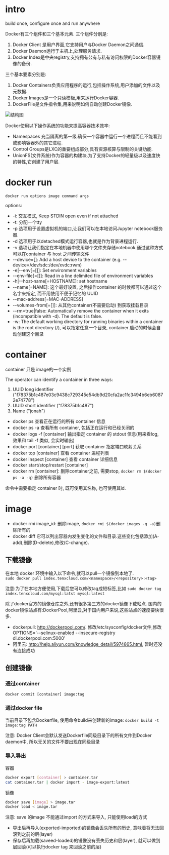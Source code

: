# intro
build once, configure once and run anywhere

Docker有三个组件和三个基本元素.
三个组件分别是:

1. Docker Client 是用户界面,它支持用户与Docker Daemon之间通信.
1. Docker Daemon运行于主机上,处理服务请求.
1. Docker Index是中央registry,支持拥有公有与私有访问权限的Docker容器镜像的备份.

三个基本要素分别是:

1. Docker Containers负责应用程序的运行,包括操作系统,用户添加的文件以及元数据.
1. Docker Images是一个只读模板,用来运行Docker容器.
1. DockerFile是文件指令集,用来说明如何自动创建Docker镜像.

![结构图](http://dockerone.com/uploads/article/20141229/b28a5a6c1709746deb0aa2530be49af1.png)

Docker使用以下操作系统的功能来提高容器技术效率:

- Namespaces 充当隔离的第一级.确保一个容器中运行一个进程而且不能看到或影响容器外的其它进程.
- Control Groups是LXC的重要组成部分,具有资源核算与限制的关键功能.
- UnionFS(文件系统)作为容器的构建块.为了支持Docker的轻量级以及速度快的特性,它创建了用户层.

# docker run
`docker run options image command args`

options:

- -i: 交互模式, Keep STDIN open even if not attached
- -t: 分配一个tty
- -p 选项用于设置虚拟机的端口,让我们可以在本地访问Jupyter notebook服务器.
- -d 选项用于以detached模式运行容器,也就是作为背景进程运行.
- -v 选项让我们指定在本地机器中使用哪个文件夹存储notebook.通过这种方式可以在container 与 host 之间传输文件
- --device=[]: Add a host device to the container (e.g. --device=/dev/sdc:/dev/xvdc:rwm)
- -e|--env[=[]]: Set environment variables
- --env-file[=[]]: Read in a line delimited file of environment variables
- -h|--host‐name[=HOSTNAME]: set hostname
- --name[=NAME]: 这个最好设置, 之后操作container 的时候都可以通过这个名字来指定, 而不用使用不便于记忆的 UUID
- --mac-address[=MAC-ADDRESS]
- --volumes-from[=[]]: 从其他container(不需要启动) 到获取挂载目录
- --rm=true|false: Automatically remove the container when it exits (incompatible with -d). The default is false.
- -w:  The default working directory for running binaries within a container is the root directory (/), 可以指定任意一个目录, container 启动的时候会自动创建这个目录

# container
container 只是 image的一个实例

The operator can identify a container in three ways:

1. UUID long identifier ("f78375b1c487e03c9438c729345e54db9d20cfa2ac1fc3494b6eb60872e74778")
1. UUID short identifier ("f78375b1c487")
1. Name ("jonah")

- docker ps 查看正在运行的所有 container 信息	
- docker ps -a 查看所有 container, 包括正在运行和已经关闭的	
- docker logs -f [container] 输出指定 container 的 stdout 信息(用来看log, 效果和 tail -f 类似, 会实时输出)
- docker port [container] [port] 获取 container 指定端口映射关系	
- docker top [container] 查看 container 进程列表
- docker inspect [container] 查看 container 详细信息	
- docker start/stop/restart [container]
- docker rm [container]: 删除container之前, 需要stop, `docker rm $(docker ps -a -q)` 删除所有容器

命令中需要指定 container 时, 既可使用其名称, 也可使用其id.

# image
- docker rmi image_id: 删除image, `docker rmi $(docker images -q -a)`删除所有的
- docker diff 它可以列出容器内发生变化的文件和目录.这些变化包括添加(A-add),删除(D-delete),修改(C-change).

## 下载镜像
在本地 docker 环境中输入以下命令,就可以pull一个镜像到本地了.                    
`sudo docker pull index.tenxcloud.com/<namespace>/<repository>:<tag>`

注意:为了在本地方便使用,下载后您可以修改tag成短标签,比如
`sudo docker tag index.tenxcloud.com/mysql:latst mysql:latest`

除了docker官方的镜像仓库之外,还有很多第三方的docker镜像下载站点.
国内的docker镜像站点有:DockerPool,阿里云,对于国内用户来说,这些站点的速度要快很多.

- dockerpull: http://dockerpool.com/.  修改/etc/sysconfig/docker文件,修改OPTIONS='--selinux-enabled --insecure-registry dl.dockerpool.com:5000'
- 阿里云: http://help.aliyun.com/knowledge_detail/5974865.html, 暂时还没有连接成功

## 创建镜像
### 通过container
`docker commit [container] image:tag`

### 通过docker file
当前目录下包含Dockerfile, 使用命令build来创建新的image:
`docker build -t image:tag PATH`

注意: Docker Client会默认发送Dockerfile同级目录下的所有文件到Docker daemon中, 所以无关的文件不要出现在同级目录

### 导入导出
容器
```Bash
docker export [container] > container.tar
cat container.tar | docker import - image-export:latest
```

镜像
```Bash
docker save [image] > image.tar
docker load < image.tar
```
注意: save 的image 不能通过import 的方式来导入, 只能使用load的方式

- 导出后再导入(exported-imported)的镜像会丢失所有的历史, 意味着将无法回滚到之前的层(layer)
- 保存后再加载(saveed-loaded)的镜像没有丢失历史和层(layer), 就可以做到层回滚(可以执行docker tag <LAYER ID> <IMAGE NAME>来回滚之前的层)

